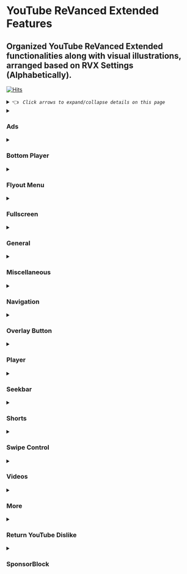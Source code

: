 # YouTube ReVanced Extended Features

## Organized YouTube ReVanced Extended functionalities along with visual illustrations, arranged based on RVX Settings (Alphabetically).

[![Hits](https://hits.sh/github.com/kazimmt/rvx-features/hits.svg)](https://hits.sh/github.com/kazimmt/rvx-features/hits/)

<details><summary> 👈 <code><i> Click arrows to expand/collapse details on this page </i></code></summary></details>

<details>
<summary>

### Ads</summary>
<img src="/assets/youtube/header/ads.jpg" >
  
**Hide general ads**
>Removes general ads.
<img src="/assets/youtube/ads/hide-general-ads.jpg" >

**Hide image shelf**
>Hides image shelves from YouTube Feed
<img src="/assets/youtube/ads/hide-image-shelf.jpg" >

**Hide merchandise shelf**
>Hides merchandise ads from feed.
<img src="/assets/youtube/ads/hide-merchandise-shelf.jpg" >

**Hide paid promotion banner**
>Hides paid promotion banner from video
<img src="/assets/youtube/ads/hide-paid-promotion-banner.jpg" >

**Hide Hide self sponsored cards**
>Hides self sponsored cards under video info.
<img src="/assets/youtube/ads/hide-self-sponsored-card.jpg" >

**Hide video ads**
>Removes ads in the video player.
<img src="/assets/youtube/ads/hide-video-ads.jpg" >

**Hide View product Banner**
>Hides View products Banner from Video Player
<img src="/assets/youtube/ads/hide-view-products-banner.jpg" >

**Hide Web search result**
>Hides web search results from search feed.
<img src="/assets/youtube/ads/hide-web-search-result.jpg" >

**Hide YouTube Premium promotion**
>Hides the YouTube Premium promotion banner between the player and video description.
<img src="/assets/youtube/ads/hide-get-premium.jpg" >
</details>

<details>
<summary>

### Bottom Player</summary>
<img src="/assets/youtube/header/bottom-player.jpg" >

**Button container**

**Hide button container**

**Hide action buttons**
>Adds the options to hide action buttons under a video.
<img src="/assets/youtube/bottom-player/hide-button-container.jpg" >

💡 <code><i>You can hide **Clip**, **Dislike**, **Download**, **Download**, **Like**, **Playlist**, **Rewards** button separately</i></code>

**Comments**

**Hide channel guidelines**
>Hide community guidelines from comments.
<img src="/assets/youtube/bottom-player/hide-channel-guidelines.jpg" >

**Hide comments section**
>Adds options to hide comment component under a video.
<img src="/assets/youtube/bottom-player/hide-comment-section.jpg" >

**Hides emoji picker**
>Hides emoji picker from comments section.
<img src="/assets/youtube/bottom-player/Hide-Emoji-Picker.jpg" >

**Hide preview comment**
>Hides preview from comments
<img src="/assets/youtube/bottom-player/hide-preview-comment.jpg" >

**Hide thanks button**
>Hides super thanks button from comments.
<img src="/assets/youtube/bottom-player/hide-thanks-button.jpg" >
</details>

<details>
<summary>

### Flyout Menu</summary>
<img src="/assets/youtube/header/flyout-menu.jpg" >

**Feed flyout panel**

**Hide feed flyout menu**
>Hides components from feed flyout menu.
<img src="/assets/youtube/flyout-menu/hide-feed-flyout-menu.jpg" >

**Player flyout panel**

**Enable old quality layout**
>Enables the original quality flyout menu.
<img src="/assets/youtube/flyout-menu/enable-old-quality-layout.jpg" >

**Hide flyout panel**
>Adds options to hide player settings flyout panel.
<img src="/assets/youtube/flyout-menu/hide-flyout-panel.jpg" >

💡 <code><i>You can hide **Ambient mode**, **Audio track**, **Captions**, **Help & Feedback**, **Listen with YouTube Music**, **Listening controls**, **Loop video**, **More information**, **Playback speed**, **Report**, **Stats for nerds**, **Watch in VR** menu seperately</i></code>
</details>

<details>
<summary>

### Fullscreen</summary>
<img src="/assets/youtube/header/fullscreen.jpg" >

**Hide autoplay preview**
>Hides the autoplay preview container in the fullscreen.
<img src="/assets/youtube/fullscreen/hide-autoplay-preview.jpg" >

**Hide endscreen overlay**
>Hides endscreen overlay when swiping up while in fullscreen and at the end of videos.
<img src="/assets/youtube/fullscreen/hide-endscreen-overlay.jpg" >

**Hide fullscreen panels**
>Hides video description and comments panel in fullscreen view.
<img src="/assets/youtube/fullscreen/hide-fullscreen-panels.jpg" >

💡 <code><i>When fullscreen panels are hidden, you can how the title only with **Show fullscreen title** setting.</i></code>

**Quick actions**

**Hide quick actions container**
>Adds the options to hide quick actions components in the fullscreen.
<img src="/assets/youtube/fullscreen/hide-quick-actions-container.jpg" >

💡 <code><i>You can hide **Comment**, **Dislike**, **Like**, **Live chat**, **More**, **Playlist** button seperately</i></code>

**Experimental Flags**

**Enable compact controls overlay**
>Compact all control overlay in fullscressn.
<img src="/assets/youtube/fullscreen/enable-compact-controls-overlay.jpg" >
</details>

<details>
<summary>

### General</summary>
<img src="/assets/youtube/header/general.jpg" >

**Disable forced auto captions**
>Disable forced captions from being automatically enabled.
<img src="/assets/youtube/general/disable-forced-auto-caption.jpg" >

**Enable tablet mini player**
>Enables the tablet mini player layout.
<img src="/assets/youtube/general/enable-tablet-mini-player.jpg" >

**Enable wide search bar**
>Replaces the search icon with a wide search bar. This will hide the YouTube logo when active.
<img src="/assets/youtube/general/enable-wide-search-bar.jpg" >

**Hide account menu**
>Hide account menu elements.
<img src="/assets/youtube/general/hide-account-menu-elements.jpg" >

**Hide auto player popup panels**
>Hide automatic popup panels (playlist or live chat) on video player.
<img src="/assets/youtube/general/hide-auto-player-popup.jpg" >

**Hide category bar**
>Hide the category bar at the top of the feed, at the top of related videos & from search result.
<img src="/assets/youtube/general/hide-category-bar.jpg" >

💡 <code><i>You can hide **Category bar in feed**, **Category bar in related videos**, **Category bar in search results** seperately</i></code>

**Hide channel avatar section**
>Hides the channel avatar section of the subscription feed.
<img src="/assets/youtube/general/hide-channel-avatar-section.jpg" >

**Hide crowdfunding box**
>Hides the crowdfunding box between the player and video description.
<img src="/assets/youtube/general/hide-crowdfunding-box.jpg" >

**Hide email address (handle)**
>Hides the email address(handle) in the account switcher.
<img src="/assets/youtube/general/hide-email-address.jpg" >

**Hide floating microphone**
>Hide floating microphone button from search page.
<img src="/assets/youtube/general/hide-floating-microphone.jpg" >

**Hide load more button**
>Hides load more ˅ / show more ˅ button on search feed.
<img src="/assets/youtube/general/hide-load-more-button.jpg" >

**Hide mix playlists**
>Removes mix playlists from home feed and video player.
<img src="/assets/youtube/general/hide-mix-playlist.jpg" >

**Hide snack bar**
>Hides the snackbar action popup.
<img src="/assets/youtube/general/hide-snackbar.jpg" >

**Hide suggestions shelf**
>Hides the Breaking news/top news, continue watching, Explore more channels, Shopping & watch it again shelves.
<img src="/assets/youtube/general/hide-suggestions-shelf.jpg" >

**Hide trending searches**
>Hide trending searches in the search bar.
<img src="/assets/youtube/general/hide-search-terms.jpg" >

**Header switch**
>Add switch to change header. [Regular or Premium]
<img src="/assets/youtube/general/header-switch.jpg" >

**Layout**

**Enable custom filter**
>Enable filtering any layouts
>Write components by line-seperated names
<img src="/assets/youtube/general/Enable-Custom-Filter.jpg" >

**Hide album cards**
>Hides the album cards below the artist description.
<img src="/assets/youtube/general/hide-album-cards.jpg" >

**Hide browse store button**
>Hide browse store button from any channel.
<img src="/assets/youtube/general/Hide-browse-store-button.jpg" >

**Hide channel member shelf**
>Hide member shelf from channel.
<img src="/assets/youtube/general/hide-channel-member-shelf.jpg" >

**Hide community post**
>Hides community posts on the homepage tab & also from subscriptions feed.
<img src="/assets/youtube/general/hide-community-post.jpg" >

💡 <code><i>You can hide **Community posts in home feed** & **Community posts in subscriptions feed** seperately</i></code>

**Hide expandable chip under video**
>Hides expandable chip under video
<img src="/assets/youtube/general/hide-expandable-chip.jpg" >

**Hide feed surveys**
>Hides survey on the homepage and subscription feed
<img src="/assets/youtube/general/hide-feed-survey.jpg" >

**Hide gray description**
>Hides 'People also watched this video' under a video
<img src="/assets/youtube/general/hide-gray-description.jpg" >

**Hide gray seperator**
>Hides annoying gray lines between Video & Community Post
<img src="/assets/youtube/general/hide-gray-seperator.jpg" >

**Hide info panels**
>Hides important information panels from feed/search
<img src="/assets/youtube/general/hide-info-panels.jpg" >

**Hide join Button**
>Hides join button in channelbar.
<img src="/assets/youtube/general/hide-join-button.jpg" >

**Hide latest posts**
>Hides latest posts panels from feed
<img src="/assets/youtube/general/hide-latest-post.jpg" >

**Hide medical panels**
>Hides medical panels from feed/search
<img src="/assets/youtube/general/hide-medical-panels.jpg" >

**Hide movies shelf**
>Hides movies shelf from search
<img src="/assets/youtube/general/hide-movies-shelf.jpg" >

**Hide official header**
>Hides official header from any search result
<img src="/assets/youtube/general/hide-official-header.jpg" >

**Hide ticket shelf**
>Hides ticket shelf of any upcoming events from search & related videos.
<img src="/assets/youtube/general/hide-ticket-shelf.jpg" >

**Hide timed reaction**
>Hides Timed Reaction from video comments/live chat
<img src="/assets/youtube/general/hide-timed-reaction.jpg" >

**Description**

**Hide Chapters**
>Hides chapters section from video description
<img src="/assets/youtube/general/hide-chapters.jpg" >

**Hide game section**
>Hides game section from video description
<img src="/assets/youtube/general/Hide-game-section.jpg" >

**Hide info cards section**
>Hides info cards section from video description
<img src="/assets/youtube/general/Hide-info-cards-section.jpg" >

**Hide music section**
>Hides music section from video description
<img src="/assets/youtube/general/hide-music-section.jpg" >

**Hide place section**
>Hides place section from video description
<img src="/assets/youtube/general/hide-place-section.jpg" >

**Hide transcript section**
>Hides transcript section from video description
<img src="/assets/youtube/general/hide-transcript.jpg" >
</details>

<details>
<summary>

### Miscellaneous</summary>
<img src="/assets/youtube/header/miscellaneous.jpg" >

**Bypass ambient mode restrictions**
>Bypass ambient mode restrictions in battery saver mode.
<img src="/assets/youtube/miscellaneous/bypass-ambient-mode-restriction.jpg" >

**Double back timeout**
>Set the number of seconds the double press back to exit.
<img src="/assets/youtube/miscellaneous/double-back-timeout.jpg" >

**Enable external browser**
>Open URL outside the app in an external browser.
<img src="/assets/youtube/miscellaneous/enable-external-browser.jpg" >

**Enable new splash screen**
>Enabled the new splash screen (android 12+) tested by google.
<img src="/assets/youtube/miscellaneous/enable-new-splash-screen.jpg" >

**Enable open links directly**
>Skips over redirection URLs to external links.
<img src="/assets/youtube/miscellaneous/enable-open-links-directly.jpg" >

**Open default app settings**
>It allows you to set YouTube ReVanced Extended as default to open YouTube Links from anywhere.
<img src="/assets/youtube/miscellaneous/open-default-app-settings.jpg" >

**Open microG**
>Settings to Access MicroG Settings from YT directly.
<img src="/assets/youtube/miscellaneous/open-microg.jpg" >

***Experimental Flags***

**Disable QUIC protocol**
>Disable CronetEngine's QUIC protocol. Read More: https://t.me/ReVancedBuildMMT/56259

**Enable opus codec**
>Apply Opus codec instead of mp4a audio codec.
<img src="/assets/youtube/miscellaneous/enable-force-opus-codec.jpg" >

**Enable phone layout**
>Tricks the Tablet dpi to use some phone layout. (Community posts & Hide mix playlist will be availabe on tablet)
<img src="/assets/youtube/miscellaneous/enable-phone-layout.jpg" >

**Enable tablet layout**
>Tricks your phone dpi to change some layouts to Tablet layout (Community posts will not be available)
<img src="/assets/youtube/miscellaneous/enable-tablet-layout.jpg" >

**Enable VP9 codec**
>Forces the VP9 codec for videos. same vp9 codec setting that existed in Vanced. If your device is old enough or if your device's hardware specification isn't good enough. This option may work for you.
!<img src="/assets/youtube/miscellaneous/enable-vp9-codec.jpg" >

**Import / export setting**
>Options to Export Import ReVanced Extended Settings.
<img src="/assets/youtube/miscellaneous/import-export-settings.jpg" >

**Spoof app version**
>Spoof YouTube version to any old version to access some old features.
<img src="/assets/youtube/miscellaneous/spoof-app-version.jpg" >

💡 <code><i>Using Edit spoof app version, you can manually type any app version</i></code>

**Spoof players parameter**
>Spoofs player parameters to prevent playback issues. You can also change Spoof player parameter type inside same settings. There are two types of Parameter. 1. **Player parameters of shorts**, 2. **Player parameters of incognito mode**. Try another if one doesn't work for you.
<img src="/assets/youtube/miscellaneous/spoof-player-parameter.jpg" >

💡 <code><i>Don't forget to read side effects</i></code>

</details>

<details>
<summary>

### Navigation</summary>
<img src="/assets/youtube/header/navigation.jpg" >

***Change homepage***

**Change homepage to subscriptions**
>Changes homepage to subscription feed. [When you start the app, the main feed becomes the subscription feed instead of the home feed]
<img src="/assets/youtube/navigation/change-homepage-to-subscription.jpg" >

**Enable tablet navigation Bar**
>Enables the tablet navigation bar.
<img src="/assets/youtube/navigation/enable-tablet-navigation-bar.jpg" >

**Hide create button**
>Hides create button from navigation.
<img src="/assets/youtube/navigation/hide-create-button.jpg" >

**Hide home button**
>Hides create button from navigation.
<img src="/assets/youtube/navigation/hide-home-button.jpg" >

**Hide library button**
>Hides library button from navigation.
<img src="/assets/youtube/navigation/hide-library-button.jpg" >

**Hide navigation label**
>Hides navigation button's label
<img src="/assets/youtube/navigation/hide-navigation-label.jpg" >

**Hide shorts button**
>Hides shorts button from navigation.
<img src="/assets/youtube/navigation/hide-shorts-button.jpg" >

**Hide subscriptions button**
>Hides subscriptions button from navigation.
<img src="/assets/youtube/navigation/hide-subscriptions-button.jpg" >

**Open library on app startup**
>When you start the app, the main page becomes the library instead of the home feed
<img src="/assets/youtube/navigation/open-library-on-app-startup.jpg" >

**Switch create with notifications button**
>Switching the create button and notificatiosn button.
<img src="/assets/youtube/navigation/switch-create-with-notification.jpg" >
</details>

<details>
<summary>

### Overlay Button</summary>
<img src="/assets/youtube/header/overlay-button.jpg" >

**Show Always autorepeat button**
>Shows always autorepeat button on player. You can autorepeat any video by pressing this button.
<img src="/assets/youtube/overlay-button/always-autorepeat-button.jpg" >

**Show Copy timestamp URL button**
>Shows copy timestamp url button on player. You can copy video link with current timestamp directly by pressing this button.
<img src="/assets/youtube/overlay-button/copy-timestamp-url-button.jpg" >

**Show Copy video URL button**
>Shows copy video url button on player. You can copy video link directly by pressing this button.
<img src="/assets/youtube/overlay-button/copy-video-url-button.jpg" >

**Show External download button**
>Shows external button on player which allows you to download video locally.
<img src="/assets/youtube/overlay-button/external-download-button.jpg" >

**External downloader settings**
>Configure external download button with your favourite downloader app.
<img src="/assets/youtube/overlay-button/external-download-configure.jpg" >
To learn how to config, visit this: https://telegra.ph/Set-downloader-to-RVXRV-01-09

**Show Speed dialog button**
>Shows speed dialog button on player. You can change/reset video speed using this button.
<img src="/assets/youtube/overlay-button/speed-dialog-button.jpg" >
<details>
<summary>

***Experimental Flags***</summary>

**Hook download button**
>Hook native download button as external download button. Then native download button also work as a external downloader button.
<img src="/assets/youtube/overlay-button/hook-download-button.jpg" >
</details>
</details>

<details>
<summary>

### Player</summary>
<img src="/assets/youtube/header/player.jpg" >

**Hide audio track button**
>Hide the audio track button shown in the video player.
<img src="/assets/youtube/player/Hide-audio-track-button.jpg">

**Hide autoplay button**
>Hides the captions button in the video player.
<img src="/assets/youtube/player/Hide-autoplay-button.jpg">

**Hide captions button**
>Hides the captions button in the video player.
<img src="/assets/youtube/player/Hide-captions-button.jpg">

**Hide cast button**
>Hides the cast button in the video player.
<img src="/assets/youtube/player/Hide-cast-button.jpg">

**Hide channel watermark**
>Hides the channel watermark in the video player.
<img src="/assets/youtube/player/Hide-channel-watermark.jpg">

**Hide collapse button**
>Hides the collapse button in the video player.
<img src="/assets/youtube/player/Hide-collapse-button.jpg">

**Hide endscreen cards**
>Hides the suggested video cards at the end of a video.
<img src="/assets/youtube/player/Hide-endscreen-cards.jpg">

**Hide info cards**
>Hides info-cards in videos.
<img src="/assets/youtube/player/Hide-info-cards.jpg">

**Hide player button background**
>Hides dark filter layer from player button.
<img src="/assets/youtube/player/Hide-player-button-background.jpg">

**Hide player overlay filter**
>Removes the dark filter layer from player when you tap on it.
<img src="/assets/youtube/player/Hide-player-overlay-filter.jpg">

**Hide previous & next button**
>Hides the previous and next button in the player controller.
<img src="/assets/youtube/player/Hide-previous-and-next-button.jpg">

**Hide seek message**
>Hides the 'Slide left or right to seek' message container.
<img src="/assets/youtube/player/Hide-seek-message.jpg">

**Hide speed overlay**
>Hides speed overlay in player.
<img src="/assets/youtube/player/Hide-speed-overlay.jpg">

**Hide suggested actions**
>Hide the suggested actions bar inside the player.
<img src="/assets/youtube/player/Hide-suggested-actions.jpg">

**Hide YouYube Music button**
>Hides the YouTube Music button in the video player.
<img src="/assets/youtube/player/Hide-youtube-music-button.jpg">

***Experimental Flags***

**Hide film strip overlay**
>Hide flimstrip overlay on swipe controls.
<img src="/assets/youtube/player/Hide-filmstrip-overlay.jpg">

**Hide suggested video overlay**
>Hides up next suggested overlay from video player.
<img src="/assets/youtube/player/Hide-suggested-video-overlay.jpg">

***Haptic feedback***

**Disable haptic feedback in various situation**
>Disables haptic feed from below functionalities.
<img src="/assets/youtube/player/Disable-haptic-feedback.jpg">

<i>💡 You can disable **Chapters haptic feedback**, **Scrubbing haptic feedback**, **Seek haptic feedback**, **Zoom haptic feedback** seperately</i>
</details>

<details>
<summary>

### Seekbar</summary>
<img src="/assets/youtube/header/seekbar.jpg" >

**Enable custom seekbar color**
>Adds an option to change dark mode gray seekbar color to any color.
<img src="/assets/youtube/seekbar/Enable-custom-seekbar-color.jpg">

💡 <code><i>You can set any color with hex color code.</i></code>

**Enable new thumbnail preview**
>Enables a new type of thumbnail preview.
<img src="/assets/youtube/seekbar/Enable-new-thumbnail-preview.jpg">

**Enable seekbar tapping**
>Enables tap-to-seek on the seekbar of the video player.
<img src="/assets/youtube/seekbar/Enable-seekbar-tapping.jpg">

**Enable time stamp speed**
>Adds the current video speed in brackets next to the current time.
<img src="/assets/youtube/seekbar/Enable-timestamp-speed.jpg">

**Hide seekbar in video player**
>Hides the seekbar in video player.
<img src="/assets/youtube/seekbar/Hide-seekbar-in-video-player.jpg">

**Hide seekbar in video thumbnails**
>Hides the seekbar in video thumbnails.
<img src="/assets/youtube/seekbar/Hide-seekbar-in-video-thumbnails.jpg">

**Hide time stamp**
>Hides timestamp in video player.
<img src="/assets/youtube/seekbar/Hide-time-stamp.jpg)".
</details>

<details>
<summary>

### Shorts</summary>
<img src="/assets/youtube/header/shorts.jpg" >

**Hide shorts shelf**
>Hides shorts shelf from Feed.
<img src="/assets/youtube/shorts/Hide-shorts-shelf.jpg">

***Shorts player***

**Disable shorts player at app startup**
>Disables playing YouTube Shorts when launching YouTube.

https://github.com/kazimmt/RVX-Features/assets/82371061/9e0dcdfd-fe78-44c5-bc23-8a1b22011413

**Enable new comment popup panels**
>Enable new type of comment popup panels in shorts.
<img src="/assets/youtube/shorts/Enable-new-comment-popup-panel.jpg" >

**Hide comments button**
>Hides comments button from shorts.
<img src="/assets/youtube/shorts/Hide-comments-button.jpg">

**Hide dislike button**
>Hides dislike button in shorts
<img src="/assets/youtube/shorts/Hide-dislike-button.jpg">

**Hide info panels**
>Hides important info panel in shorts. 
<img src="/assets/youtube/shorts/Hide-info-panels.jpg">

**Hide join button**
>Hides join button in shorts.
<img src="/assets/youtube/shorts/Hide-join-button.jpg">

**Hide like button**
>Hides like button in shorts.
<img src="/assets/youtube/shorts/Hide-like-button.jpg">

**Hide paid promotion banner**
>Hides paid promotion banner in shorts.
<img src="/assets/youtube/shorts/Hide-paid-promotion-banner.jpg">

**Hide remix button**
>Hides remix button in shorts
<img src="/assets/youtube/shorts/Hide-remix-button.jpg">

**Hide share button**
>Hides share button in shorts.
<img src="/assets/youtube/shorts/Hide-share-button.jpg">

**Hide subscrioptions button**
>Hides subscription button in shorts.
<img src="/assets/youtube/shorts/Hide-subscription-button.jpg">

**Hide thanks button**
>Hide thanks button in shorts comments.
<img src="/assets/youtube/shorts/Hide-thanks-button.jpg">

***Experimental Flags***

**Hide navigation bar**
>Hides navigation bar when playing shorts.
<img src="/assets/youtube/shorts/Hide-navigation-bar.jpg">

**Hide toolbar**
>Hides toolbar from shorts.
<img src="/assets/youtube/shorts/Hide-toolbar.jpg">
</details>

<details>
<summary>

### Swipe Control</summary>
<img src="/assets/youtube/header/swipe-control.jpg" >

**Enable auto-brightness by swiping**
>Makes the brightness of HDR videos follow the system default by swiping the player.
<img src="/assets/youtube/swipe-control/Enable-auto-brightness-by-swiping.jpg">

**Enable brightness gesture**
>Enable brightness swipe control.
<img src="/assets/youtube/swipe-control/Enable-brightness-gesture.jpg">

**Enable volume gesture**
>Enables volume swipe control.
<img src="/assets/youtube/swipe-control/Enable-volume-gesture.jpg">

**Enable press-to-swipe gesture**
>Enables long press to swipe control instead of normal swipe.

**Enable press-to-swipe haptic feedback**
>Feels haptic feedback when try to use press-to-swipe gesture.

**Swipe background visibility**
>Can set the visibility of swipe overlay background.

**Swipe magnitude threshold**
>Can set the amount of threshold for swipe to occur.

**Swipe overlay text size**
>Can set the text size for swipe overlay. 

**Swipe overlay timeout**
>Can set the time (in millisecond) the overlay is visible.

***Experimental Flags***

**Disable auto HDR brightness**
>Disable the brightness to set HDR automatically.

**Enable save and restore brightness**
>Saves & restores the brightness when exiting or entering fullscreen.
</details>

<details>
<summary>

### Videos</summary>
<img src="/assets/youtube/header/videos.jpg" >

**Default playback speed**
>Adds ability to set default playback speed.
<img src="/assets/youtube/video/Default-playback-speed.jpg">

**Default video quality**
>Adds ability to set default video quality.
<img src="/assets/youtube/video/Default-Video-Quality.jpg">

<code><i>You can set default video quality for **Mobile Network** & **Wi-Fi** seperately</i></code>

**Disable HDR video**
>Disables HDR video experience.
<img src="/assets/youtube/video/Disable-HDR-Video.jpg">

**Disable playback speed in live stream**
>Disables playback speed function in live stream.

**Enable custom playback speed**
>Adds more playback speed options.
<img src="/assets/youtube/video/Enable-custom-playback-speed.jpg">

💡 <code><i>With **edit custom playback speeds settings**, you can manually type custom video speed you want</i></code>

**Enable save video quality**
>Whenever you change the video quality while watching video, it remembers the new video quality.
<img src="/assets/youtube/video/Enable-save-video-quality.jpg">

**Enable save playback speed**
>Whenever you change the video speed while watching video, it remembers the new video speed.
<img src="/assets/youtube/video/Enable-save-playback-speed.jpg">
</details>

<details>
<summary>

### More</summary>
<img src="/assets/youtube/header/more.jpg" >

**Add splash animation**
>Adds splash animation, which was removed in YT v18.19.36+. This patch cannot be used with custom-branding-icon patch.
>Animation only works in Android 12+ devices.

**Custom branding icon mmt**
>Changes the YouTube launcher icon to MMT.

**Custom branding youtube name**
>Rename the YouTube app to the name specified in options.json.

**Custom package name**
>Specifies the package name for YouTube and YT Music in the MicroG build.

**Enable debug logging**
>Adds debugging options.

**Enable minimized playback**
>Enables minimized and background playback.

<img src="/assets/youtube/more/Enable-minimized-playback.jpg">

**Force hide player button background**
>Force removes the background from the video player buttons.
<img src="/assets/youtube/more/Force-hide-player-button-background.jpg">

**Hide pip notification**
>Disable pip notification when you first launch pip mode.
<img src="/assets/youtube/more/Hide-pip-notification.jpg">

**Hide tooltip content**
>Hides the tooltip box that appears on first install.
<img src="/assets/youtube/more/Hide-tooltip-content.jpg">

**Language switch**
>Add in-app language switch toggle.
<img src="/assets/youtube/more/Language-switch.jpg">

**MaterialYou**
>Applies the MaterialYou theme for Android 12+ to YouTube.
<img src="/assets/youtube/more/MaterialYou.jpg">

**Settings**
>Applies mandatory patches to implement ReVanced settings into the application.
<img src="/assets/youtube/more/settings.jpg">

**Theme**
>Change the app's theme to the values specified in options.json. [by default: Black]
<img src="/assets/youtube/more/Theme.jpg">

**Translations**
>Add Crowdin translations for YouTube ReVanced Extended settings.
<img src="/assets/youtube/more/Translations.jpg">

💡 <code><i>Settings for some of these features are not available in ReVanced Extended Settings Page</i></code>
</details>

<details>
<summary>

### Return YouTube Dislike</summary>
<img src="/assets/youtube/header/return-youtube-dislike.jpg" >

**Enable Return YouTube Dislike**
>Shows the dislike count of videos using the Return YouTube Dislike API.
<img src="/assets/youtube/return-youtube-dislike/Enable-Return-YouTube-Dislike.jpg">

**Show dislikes on Shorts**
>Return YouTube Dislike now support Shorts videos. It also shows the dislike count of shorts video using the RYD API.
<img src="/assets/youtube/return-youtube-dislike/Show-dislikes-on-Shorts.jpg">

**Dislikes as percentage**
>It counts dislikes as a percentage of the number.
<img src="/assets/youtube/return-youtube-dislike/Dislikes-as-percentage.jpg">

**Compact like button**
>Like button styled for minimum width.
<img src="/assets/youtube/return-youtube-dislike/Compact-like-button.jpg">
</details>

<details>
<summary>

### SponsorBlock</summary>
<img src="/assets/youtube/header/sponsorblock.jpg" >

**Enable SponsorBlock**
>Integrates SponsorBlock which allows skipping undesired video segments, such as sponsored content.
<img src="/assets/youtube/Sponsorblock/Enable-Sponsorblock.jpg">

***Appearance***

**Show voting button**

**Use compact skip button**
>Shows **Skip** button instead of **Skip segment** button.

**Automatically hide skip button**
>Will not show a skip button when skipping a segment.

**Show a toast when skipping automatically**
>You can choose SponsorBlock segment show a toast or not.

**Show video length without segment**

**Change segment behaviour**
>You can change behavior of different segments.
>for example: Skip automatically, Skip automatically once, Show a skip button, Show a in seek bar, Disable
>or you can change the segment color of your choice.

***Creating new segment***
>If you find a video with any of SponsorBlock's segment category, you can add a new segment.

**Show create new segment button**

**Adjust new segment step**

💡 <code><i>You Can visit SponsorBlock website for detail info</i></code>
</details>
